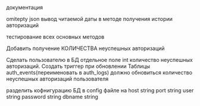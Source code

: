 документация

omitepty json вывод читаемой даты в методе получения истории авторизаций

тестирование всех основных методов

Добавить получение КОЛИЧЕСТВА неуспешных авторизаций

Сделать пользователю в БД отдельное поле int количество неуспешных авторизаций. Создать триггер при обновлении Таблицы auth_events(переименовать в auth_logs) должно обновиться количество неуспешных авторизаций пользователя

разделить кофнигурацию БД в config файлe на
    host     string
    port     string
    user     string
    password string
    dbname   string

